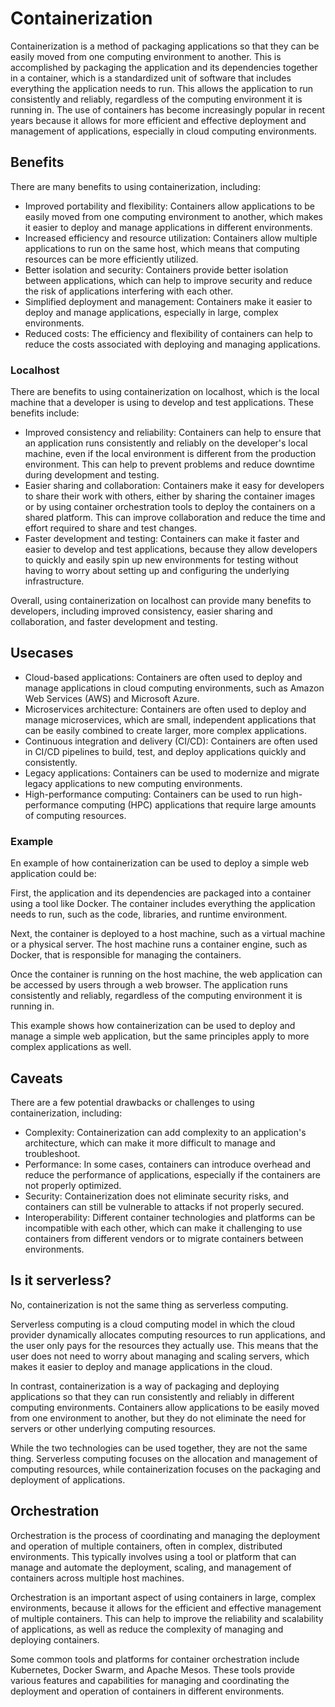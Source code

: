 # Containerization

Containerization is a method of packaging applications so that they can be easily moved from one computing environment to another. This is accomplished by packaging the application and its dependencies together in a container, which is a standardized unit of software that includes everything the application needs to run. This allows the application to run consistently and reliably, regardless of the computing environment it is running in. The use of containers has become increasingly popular in recent years because it allows for more efficient and effective deployment and management of applications, especially in cloud computing environments.

## Benefits

There are many benefits to using containerization, including:

* Improved portability and flexibility: Containers allow applications to be easily moved from one computing environment to another, which makes it easier to deploy and manage applications in different environments.
* Increased efficiency and resource utilization: Containers allow multiple applications to run on the same host, which means that computing resources can be more efficiently utilized.
* Better isolation and security: Containers provide better isolation between applications, which can help to improve security and reduce the risk of applications interfering with each other.
* Simplified deployment and management: Containers make it easier to deploy and manage applications, especially in large, complex environments.
* Reduced costs: The efficiency and flexibility of containers can help to reduce the costs associated with deploying and managing applications.

### Localhost

There are benefits to using containerization on localhost, which is the local machine that a developer is using to develop and test applications. These benefits include:

* Improved consistency and reliability: Containers can help to ensure that an application runs consistently and reliably on the developer's local machine, even if the local environment is different from the production environment. This can help to prevent problems and reduce downtime during development and testing.
* Easier sharing and collaboration: Containers make it easy for developers to share their work with others, either by sharing the container images or by using container orchestration tools to deploy the containers on a shared platform. This can improve collaboration and reduce the time and effort required to share and test changes.
* Faster development and testing: Containers can make it faster and easier to develop and test applications, because they allow developers to quickly and easily spin up new environments for testing without having to worry about setting up and configuring the underlying infrastructure.

Overall, using containerization on localhost can provide many benefits to developers, including improved consistency, easier sharing and collaboration, and faster development and testing.

## Usecases

* Cloud-based applications: Containers are often used to deploy and manage applications in cloud computing environments, such as Amazon Web Services (AWS) and Microsoft Azure.
* Microservices architecture: Containers are often used to deploy and manage microservices, which are small, independent applications that can be easily combined to create larger, more complex applications.
* Continuous integration and delivery (CI/CD): Containers are often used in CI/CD pipelines to build, test, and deploy applications quickly and consistently.
* Legacy applications: Containers can be used to modernize and migrate legacy applications to new computing environments.
* High-performance computing: Containers can be used to run high-performance computing (HPC) applications that require large amounts of computing resources.

### Example

En example of how containerization can be used to deploy a simple web application could be:

First, the application and its dependencies are packaged into a container using a tool like Docker. The container includes everything the application needs to run, such as the code, libraries, and runtime environment.

Next, the container is deployed to a host machine, such as a virtual machine or a physical server. The host machine runs a container engine, such as Docker, that is responsible for managing the containers.

Once the container is running on the host machine, the web application can be accessed by users through a web browser. The application runs consistently and reliably, regardless of the computing environment it is running in.

This example shows how containerization can be used to deploy and manage a simple web application, but the same principles apply to more complex applications as well.

## Caveats

There are a few potential drawbacks or challenges to using containerization, including:

* Complexity: Containerization can add complexity to an application's architecture, which can make it more difficult to manage and troubleshoot.
* Performance: In some cases, containers can introduce overhead and reduce the performance of applications, especially if the containers are not properly optimized.
* Security: Containerization does not eliminate security risks, and containers can still be vulnerable to attacks if not properly secured.
* Interoperability: Different container technologies and platforms can be incompatible with each other, which can make it challenging to use containers from different vendors or to migrate containers between environments.

## Is it serverless?

No, containerization is not the same thing as serverless computing.

Serverless computing is a cloud computing model in which the cloud provider dynamically allocates computing resources to run applications, and the user only pays for the resources they actually use. This means that the user does not need to worry about managing and scaling servers, which makes it easier to deploy and manage applications in the cloud.

In contrast, containerization is a way of packaging and deploying applications so that they can run consistently and reliably in different computing environments. Containers allow applications to be easily moved from one environment to another, but they do not eliminate the need for servers or other underlying computing resources.

While the two technologies can be used together, they are not the same thing. Serverless computing focuses on the allocation and management of computing resources, while containerization focuses on the packaging and deployment of applications.

## Orchestration

Orchestration is the process of coordinating and managing the deployment and operation of multiple containers, often in complex, distributed environments. This typically involves using a tool or platform that can manage and automate the deployment, scaling, and management of containers across multiple host machines.

Orchestration is an important aspect of using containers in large, complex environments, because it allows for the efficient and effective management of multiple containers. This can help to improve the reliability and scalability of applications, as well as reduce the complexity of managing and deploying containers.

Some common tools and platforms for container orchestration include Kubernetes, Docker Swarm, and Apache Mesos. These tools provide various features and capabilities for managing and coordinating the deployment and operation of containers in different environments.

